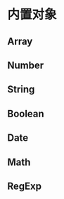 内置对象
======

Array
-----

Number
------

String
------

Boolean
-------

Date
----

Math
----

RegExp
------
